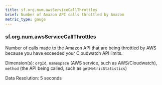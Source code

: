 ```yaml
---
title: sf.org.num.awsServiceCallThrottles 
brief: Number of Amazon API calls throttled by Amazon
metric_type: gauge
---
```

### sf.org.num.awsServiceCallThrottles

Number of calls made to the Amazon API that are being throttled by AWS because you have exceeded your Cloudwatch API limits.

Dimension(s): `orgId`, `namespace` (AWS service, such as AWS/Cloudwatch), `method` (the API being called, such as `getMetricStatistics`)

Data Resolution: 5 seconds
